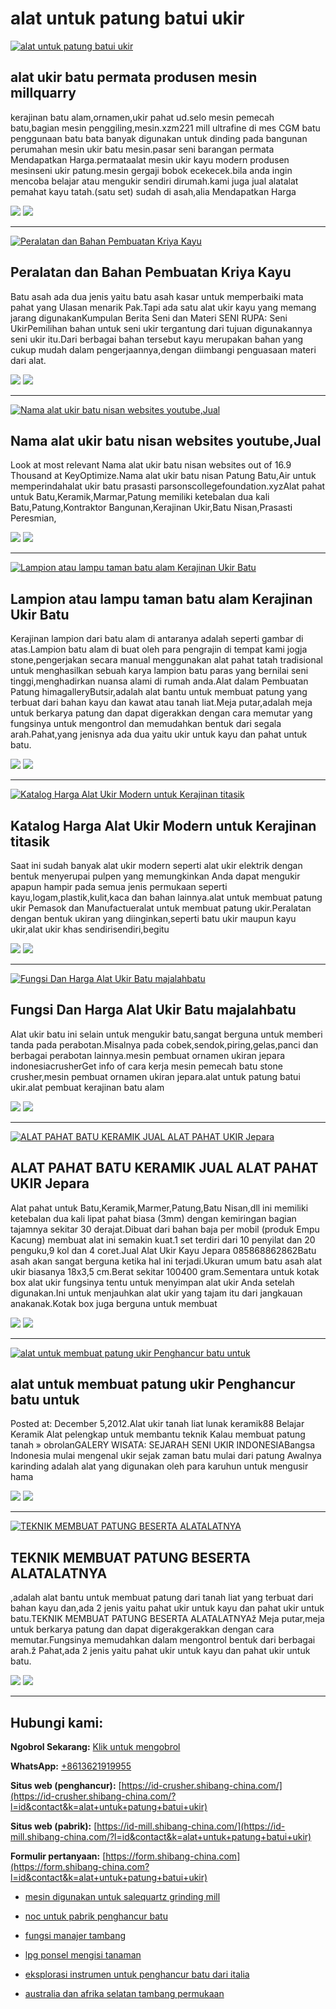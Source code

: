 # alat untuk patung batui ukir

<a href="https://swt.shibang-china.com/?l=id&img&k=alat+untuk+patung+batui+ukir" target="_blank">![alat untuk patung batui ukir](http://static.shibang-china.com/all-800x300/499.jpg)</a>

## alat ukir batu permata produsen mesin millquarry
kerajinan batu alam,ornamen,ukir pahat ud.selo mesin pemecah batu,bagian mesin penggiling,mesin.xzm221 mill ultrafine di mes CGM batu penggunaan batu bata banyak digunakan untuk dinding pada bangunan perumahan mesin ukir batu mesin.pasar seni barangan permata Mendapatkan Harga.permataalat mesin ukir kayu modern produsen mesinseni ukir patung.mesin gergaji bobok ecekecek.bila anda ingin mencoba belajar atau mengukir sendiri dirumah.kami juga jual alatalat pemahat kayu tatah.(satu set) sudah di asah,alia Mendapatkan Harga


<a href="https://whatsapp.shibangsoft.com/WhatsApp.php" target="_blank" title="WhatsApp">![](http://static.shibang-china.com/icon/whatsapp.png)</a> <a href="https://swt.shibang-china.com/?l=id&icon&k=alat+untuk+patung+batui+ukir" target="_blank">![](http://static.shibang-china.com/icon/chat-id.png)</a>

---

<a href="https://swt.shibang-china.com/?l=id&img&k=alat+untuk+patung+batui+ukir" target="_blank">![Peralatan dan Bahan Pembuatan Kriya Kayu](http://static.shibang-china.com/all-800x300/517.jpg)</a>

## Peralatan dan Bahan Pembuatan Kriya Kayu
Batu asah ada dua jenis yaitu batu asah kasar untuk memperbaiki mata pahat yang Ulasan menarik Pak.Tapi ada satu alat ukir kayu yang memang jarang digunakanKumpulan Berita Seni dan Materi SENI RUPA: Seni UkirPemilihan bahan untuk seni ukir tergantung dari tujuan digunakannya seni ukir itu.Dari berbagai bahan tersebut kayu merupakan bahan yang cukup mudah dalam pengerjaannya,dengan diimbangi penguasaan materi dari alat.


<a href="https://whatsapp.shibangsoft.com/WhatsApp.php" target="_blank" title="WhatsApp">![](http://static.shibang-china.com/icon/whatsapp.png)</a> <a href="https://swt.shibang-china.com/?l=id&icon&k=alat+untuk+patung+batui+ukir" target="_blank">![](http://static.shibang-china.com/icon/chat-id.png)</a>

---

<a href="https://swt.shibang-china.com/?l=id&img&k=alat+untuk+patung+batui+ukir" target="_blank">![Nama alat ukir batu nisan websites youtube,Jual](http://static.shibang-china.com/all-800x300/1286.jpg)</a>

## Nama alat ukir batu nisan websites youtube,Jual
Look at most relevant Nama alat ukir batu nisan websites out of 16.9 Thousand at KeyOptimize.Nama alat ukir batu nisan Patung Batu,Air untuk memperindahalat ukir batu prasasti parsonscollegefoundation.xyzAlat pahat untuk Batu,Keramik,Marmar,Patung memiliki ketebalan dua kali Batu,Patung,Kontraktor Bangunan,Kerajinan Ukir,Batu Nisan,Prasasti Peresmian,


<a href="https://whatsapp.shibangsoft.com/WhatsApp.php" target="_blank" title="WhatsApp">![](http://static.shibang-china.com/icon/whatsapp.png)</a> <a href="https://swt.shibang-china.com/?l=id&icon&k=alat+untuk+patung+batui+ukir" target="_blank">![](http://static.shibang-china.com/icon/chat-id.png)</a>

---

<a href="https://swt.shibang-china.com/?l=id&img&k=alat+untuk+patung+batui+ukir" target="_blank">![Lampion atau lampu taman batu alam Kerajinan Ukir Batu](http://static.shibang-china.com/all-800x300/347.jpg)</a>

## Lampion atau lampu taman batu alam Kerajinan Ukir Batu
Kerajinan lampion dari batu alam di antaranya adalah seperti gambar di atas.Lampion batu alam di buat oleh para pengrajin di tempat kami jogja stone,pengerjakan secara manual menggunakan alat pahat tatah tradisional untuk menghasilkan sebuah karya lampion batu paras yang bernilai seni tinggi,menghadirkan nuansa alami di rumah anda.Alat dalam Pembuatan Patung himagalleryButsir,adalah alat bantu untuk membuat patung yang terbuat dari bahan kayu dan kawat atau tanah liat.Meja putar,adalah meja untuk berkarya patung dan dapat digerakkan dengan cara memutar yang fungsinya untuk mengontrol dan memudahkan bentuk dari segala arah.Pahat,yang jenisnya ada dua yaitu ukir untuk kayu dan pahat untuk batu.


<a href="https://whatsapp.shibangsoft.com/WhatsApp.php" target="_blank" title="WhatsApp">![](http://static.shibang-china.com/icon/whatsapp.png)</a> <a href="https://swt.shibang-china.com/?l=id&icon&k=alat+untuk+patung+batui+ukir" target="_blank">![](http://static.shibang-china.com/icon/chat-id.png)</a>

---

<a href="https://swt.shibang-china.com/?l=id&img&k=alat+untuk+patung+batui+ukir" target="_blank">![Katalog Harga Alat Ukir Modern untuk Kerajinan titasik](http://static.shibang-china.com/all-800x300/1339.jpg)</a>

## Katalog Harga Alat Ukir Modern untuk Kerajinan titasik
Saat ini sudah banyak alat ukir modern seperti alat ukir elektrik dengan bentuk menyerupai pulpen yang memungkinkan Anda dapat mengukir apapun hampir pada semua jenis permukaan seperti kayu,logam,plastik,kulit,kaca dan bahan lainnya.alat untuk membuat patung ukir Pemasok dan Manufactueralat untuk membuat patung ukir.Peralatan dengan bentuk ukiran yang diinginkan,seperti batu ukir maupun kayu ukir,alat ukir khas sendirisendiri,begitu


<a href="https://whatsapp.shibangsoft.com/WhatsApp.php" target="_blank" title="WhatsApp">![](http://static.shibang-china.com/icon/whatsapp.png)</a> <a href="https://swt.shibang-china.com/?l=id&icon&k=alat+untuk+patung+batui+ukir" target="_blank">![](http://static.shibang-china.com/icon/chat-id.png)</a>

---

<a href="https://swt.shibang-china.com/?l=id&img&k=alat+untuk+patung+batui+ukir" target="_blank">![Fungsi Dan Harga Alat Ukir Batu majalahbatu](http://static.shibang-china.com/all-800x300/1112.jpg)</a>

## Fungsi Dan Harga Alat Ukir Batu majalahbatu
Alat ukir batu ini selain untuk mengukir batu,sangat berguna untuk memberi tanda pada perabotan.Misalnya pada cobek,sendok,piring,gelas,panci dan berbagai perabotan lainnya.mesin pembuat ornamen ukiran jepara indonesiacrusherGet info of cara kerja mesin pemecah batu stone crusher,mesin pembuat ornamen ukiran jepara.alat untuk patung batui ukir.alat pembuat kerajinan batu alam


<a href="https://whatsapp.shibangsoft.com/WhatsApp.php" target="_blank" title="WhatsApp">![](http://static.shibang-china.com/icon/whatsapp.png)</a> <a href="https://swt.shibang-china.com/?l=id&icon&k=alat+untuk+patung+batui+ukir" target="_blank">![](http://static.shibang-china.com/icon/chat-id.png)</a>

---

<a href="https://swt.shibang-china.com/?l=id&img&k=alat+untuk+patung+batui+ukir" target="_blank">![ALAT PAHAT BATU KERAMIK JUAL ALAT PAHAT UKIR Jepara](http://static.shibang-china.com/all-800x300/1142.jpg)</a>

## ALAT PAHAT BATU KERAMIK JUAL ALAT PAHAT UKIR Jepara
Alat pahat untuk Batu,Keramik,Marmer,Patung,Batu Nisan,dll ini memiliki ketebalan dua kali lipat pahat biasa (3mm) dengan kemiringan bagian tajamnya sekitar 30 derajat.Dibuat dari bahan baja per mobil (produk Empu Kacung) membuat alat ini semakin kuat.1 set terdiri dari 10 penyilat dan 20 penguku,9 kol dan 4 coret.Jual Alat Ukir Kayu Jepara 085868862862Batu asah akan sangat berguna ketika hal ini terjadi.Ukuran umum batu asah alat ukir biasanya 18x3,5 cm.Berat sekitar 100400 gram.Sementara untuk kotak box alat ukir fungsinya tentu untuk menyimpan alat ukir Anda setelah digunakan.Ini untuk menjauhkan alat ukir yang tajam itu dari jangkauan anakanak.Kotak box juga berguna untuk membuat


<a href="https://whatsapp.shibangsoft.com/WhatsApp.php" target="_blank" title="WhatsApp">![](http://static.shibang-china.com/icon/whatsapp.png)</a> <a href="https://swt.shibang-china.com/?l=id&icon&k=alat+untuk+patung+batui+ukir" target="_blank">![](http://static.shibang-china.com/icon/chat-id.png)</a>

---

<a href="https://swt.shibang-china.com/?l=id&img&k=alat+untuk+patung+batui+ukir" target="_blank">![alat untuk membuat patung ukir Penghancur batu untuk](http://static.shibang-china.com/all-800x300/630.jpg)</a>

## alat untuk membuat patung ukir Penghancur batu untuk
Posted at: December 5,2012.Alat ukir tanah liat lunak keramik88 Belajar Keramik Alat pelengkap untuk membantu teknik Kalau membuat patung tanah » obrolanGALERY WISATA: SEJARAH SENI UKIR INDONESIABangsa Indonesia mulai mengenal ukir sejak zaman batu mulai dari patung Awalnya karinding adalah alat yang digunakan oleh para karuhun untuk mengusir hama


<a href="https://whatsapp.shibangsoft.com/WhatsApp.php" target="_blank" title="WhatsApp">![](http://static.shibang-china.com/icon/whatsapp.png)</a> <a href="https://swt.shibang-china.com/?l=id&icon&k=alat+untuk+patung+batui+ukir" target="_blank">![](http://static.shibang-china.com/icon/chat-id.png)</a>

---

<a href="https://swt.shibang-china.com/?l=id&img&k=alat+untuk+patung+batui+ukir" target="_blank">![TEKNIK MEMBUAT PATUNG BESERTA ALATALATNYA](http://static.shibang-china.com/all-800x300/1493.jpg)</a>

## TEKNIK MEMBUAT PATUNG BESERTA ALATALATNYA
,adalah alat bantu untuk membuat patung dari tanah liat yang terbuat dari bahan kayu dan,ada 2 jenis yaitu pahat ukir untuk kayu dan pahat ukir untuk batu.TEKNIK MEMBUAT PATUNG BESERTA ALATALATNYAž Meja putar,meja untuk berkarya patung dan dapat digerakgerakkan dengan cara memutar.Fungsinya memudahkan dalam mengontrol bentuk dari berbagai arah.ž Pahat,ada 2 jenis yaitu pahat ukir untuk kayu dan pahat ukir untuk batu.


<a href="https://whatsapp.shibangsoft.com/WhatsApp.php" target="_blank" title="WhatsApp">![](http://static.shibang-china.com/icon/whatsapp.png)</a> <a href="https://swt.shibang-china.com/?l=id&icon&k=alat+untuk+patung+batui+ukir" target="_blank">![](http://static.shibang-china.com/icon/chat-id.png)</a>

---
## Hubungi kami:

**Ngobrol Sekarang:** [Klik untuk mengobrol](https://swt.shibang-china.com?l=id&contact&k=alat+untuk+patung+batui+ukir)

**WhatsApp:**  [+8613621919955](https://whatsapp.shibangsoft.com/WhatsApp.php)

**Situs web (penghancur):** [https://id-crusher.shibang-china.com/](https://id-crusher.shibang-china.com/?l=id&contact&k=alat+untuk+patung+batui+ukir)

**Situs web (pabrik):** [https://id-mill.shibang-china.com/](https://id-mill.shibang-china.com/?l=id&contact&k=alat+untuk+patung+batui+ukir)

**Formulir pertanyaan:** [https://form.shibang-china.com](https://form.shibang-china.com?l=id&contact&k=alat+untuk+patung+batui+ukir)

* [mesin digunakan untuk salequartz grinding mill](../33/mesin%20digunakan%20untuk%20salequartz%20grinding%20mill.md)

* [noc untuk pabrik penghancur batu](../40/noc%20untuk%20pabrik%20penghancur%20batu.md)

* [fungsi manajer tambang](../33/fungsi%20manajer%20tambang.md)

* [lpg ponsel mengisi tanaman](../32/lpg%20ponsel%20mengisi%20tanaman.md)

* [eksplorasi instrumen untuk penghancur batu dari italia](../36/eksplorasi%20instrumen%20untuk%20penghancur%20batu%20dari%20italia.md)

* [australia dan afrika selatan tambang permukaan](../34/australia%20dan%20afrika%20selatan%20tambang%20permukaan.md)
